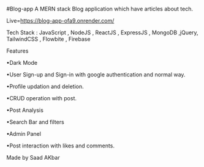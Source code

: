 #Blog-app
A MERN stack Blog application which have articles about tech.


Live=https://blog-app-ofa9.onrender.com/

Tech Stack : JavaScript , NodeJS , ReactJS , ExpressJS , MongoDB ,jQuery, TailwindCSS , Flowbite , Firebase

Features


•Dark Mode


•User Sign-up and Sign-in with google authentication and normal way.


•Profile updation and deletion.


•CRUD operation with post.


•Post Analysis


•Search Bar and filters


•Admin Panel


•Post interaction with likes and comments.


Made by Saad AKbar
